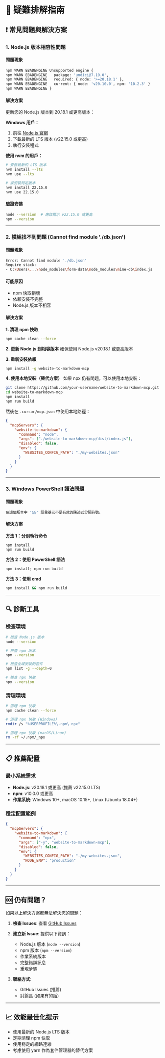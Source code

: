 # 🔧 疑難排解指南

## ❗ 常見問題與解決方案

### 1. Node.js 版本相容性問題

#### 問題現象
```bash
npm WARN EBADENGINE Unsupported engine {
npm WARN EBADENGINE   package: 'undici@7.10.0',
npm WARN EBADENGINE   required: { node: '>=20.18.1' },
npm WARN EBADENGINE   current: { node: 'v20.10.0', npm: '10.2.3' }
npm WARN EBADENGINE }
```

#### 解決方案
更新您的 Node.js 版本到 20.18.1 或更高版本：

**Windows 用戶：**
1. 前往 [Node.js 官網](https://nodejs.org/)
2. 下載最新的 LTS 版本 (v22.15.0 或更高)
3. 執行安裝程式

**使用 nvm 的用戶：**
```bash
# 安裝最新的 LTS 版本
nvm install --lts
nvm use --lts

# 或安裝特定版本
nvm install 22.15.0
nvm use 22.15.0
```

#### 驗證安裝
```bash
node --version  # 應該顯示 v22.15.0 或更高
npm --version
```

---

### 2. 模組找不到問題 (Cannot find module './db.json')

#### 問題現象
```bash
Error: Cannot find module './db.json'
Require stack:
- C:\Users\...\node_modules\form-data\node_modules\mime-db\index.js
```

#### 可能原因
- npm 快取損壞
- 依賴安裝不完整
- Node.js 版本不相容

#### 解決方案

**1. 清理 npm 快取**
```bash
npm cache clean --force
```

**2. 更新 Node.js 到相容版本**
確保使用 Node.js v20.18.1 或更高版本

**3. 重新安裝依賴**
```bash
npm install -g website-to-markdown-mcp
```

**4. 使用本地安裝（替代方案）**
如果 npx 仍有問題，可以使用本地安裝：
```bash
git clone https://github.com/your-username/website-to-markdown-mcp.git
cd website-to-markdown-mcp
npm install
npm run build
```

然後在 `.cursor/mcp.json` 中使用本地路徑：
```json
{
  "mcpServers": {
    "website-to-markdown": {
      "command": "node",
      "args": ["./website-to-markdown-mcp/dist/index.js"],
      "disabled": false,
      "env": {
        "WEBSITES_CONFIG_PATH": "./my-websites.json"
      }
    }
  }
}
```

---

### 3. Windows PowerShell 語法問題

#### 問題現象
```bash
在這個版本中 '&&' 語彙基元不是有效的陳述式分隔符號。
```

#### 解決方案
**方法 1：分別執行命令**
```powershell
npm install
npm run build
```

**方法 2：使用 PowerShell 語法**
```powershell
npm install; npm run build
```

**方法 3：使用 cmd**
```cmd
npm install && npm run build
```

---

## 🔍 診斷工具

### 檢查環境
```bash
# 檢查 Node.js 版本
node --version

# 檢查 npm 版本
npm --version

# 檢查全域安裝的套件
npm list -g --depth=0

# 檢查 npx 快取
npx --version
```

### 清理環境
```bash
# 清理 npm 快取
npm cache clean --force

# 清理 npx 快取 (Windows)
rmdir /s "%USERPROFILE%\.npm\_npx"

# 清理 npx 快取 (macOS/Linux)
rm -rf ~/.npm/_npx
```

---

## 📋 推薦配置

### 最小系統需求
- **Node.js**: v20.18.1 或更高 (推薦 v22.15.0 LTS)
- **npm**: v10.0.0 或更高
- **作業系統**: Windows 10+, macOS 10.15+, Linux (Ubuntu 18.04+)

### 穩定配置範例
```json
{
  "mcpServers": {
    "website-to-markdown": {
      "command": "npx",
      "args": ["-y", "website-to-markdown-mcp"],
      "disabled": false,
      "env": {
        "WEBSITES_CONFIG_PATH": "./my-websites.json",
        "NODE_ENV": "production"
      }
    }
  }
}
```

---

## 🆘 仍有問題？

如果以上解決方案都無法解決您的問題：

1. **檢查 Issues**: 查看 [GitHub Issues](https://github.com/your-username/website-to-markdown-mcp/issues)
2. **建立新 Issue**: 提供以下資訊：
   - Node.js 版本 (`node --version`)
   - npm 版本 (`npm --version`)
   - 作業系統版本
   - 完整錯誤訊息
   - 重現步驟

3. **聯絡方式**: 
   - GitHub Issues (推薦)
   - 討論區 (如果有的話)

---

## 📈 效能最佳化提示

- 使用最新的 Node.js LTS 版本
- 定期清理 npm 快取
- 使用穩定的網路連線
- 考慮使用 yarn 作為套件管理器的替代方案 